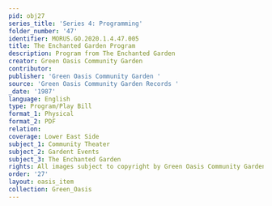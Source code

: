 ```yaml
---
pid: obj27
series_title: 'Series 4: Programming'
folder_number: '47'
identifier: MORUS.GO.2020.1.4.47.005
title: The Enchanted Garden Program
description: Program from The Enchanted Garden
creator: Green Oasis Community Garden
contributor:
publisher: 'Green Oasis Community Garden '
source: 'Green Oasis Community Garden Records '
_date: '1987'
language: English
type: Program/Play Bill
format_1: Physical
format_2: PDF
relation:
coverage: Lower East Side
subject_1: Community Theater
subject_2: Gardent Events
subject_3: The Enchanted Garden
rights: All images subject to copyright by Green Oasis Community Garden, Inc.
order: '27'
layout: oasis_item
collection: Green_Oasis
---
```

